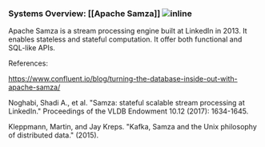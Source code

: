 ### Systems Overview: [[Apache Samza]] ![inline](./attachments/Images/Samza.png)

Apache Samza is a stream processing engine built at LinkedIn in 2013. It
enables stateless and stateful computation. It offer both functional and
SQL-like APIs.

References:

https://www.confluent.io/blog/turning-the-database-inside-out-with-apache-samza/

Noghabi, Shadi A., et al. "Samza: stateful scalable stream processing
at LinkedIn." Proceedings of the VLDB Endowment 10.12 (2017):
1634-1645.

Kleppmann, Martin, and Jay Kreps. "Kafka, Samza and the Unix philosophy
of distributed data." (2015).